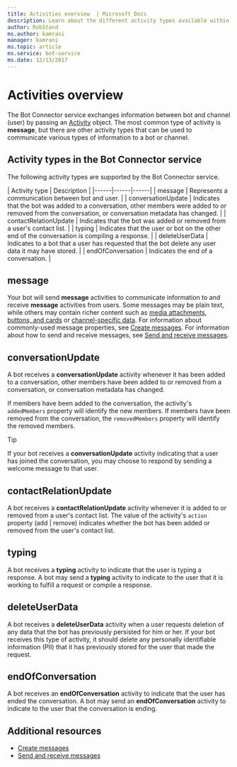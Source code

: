 ```yaml
---
title: Activities overview  | Microsoft Docs
description: Learn about the different activity types available within the Bot Connector service. 
author: RobStand
ms.author: kamrani
manager: kamrani
ms.topic: article
ms.service: bot-service
ms.date: 12/13/2017
---
```


# Activities overview

The Bot Connector service exchanges information between bot and channel (user) by passing an [Activity][] object. The most common type of activity is **message**, but there are other activity types that can be used to communicate various types of information to a bot or channel. 

## Activity types in the Bot Connector service

The following activity types are supported by the Bot Connector service.

| Activity type | Description |
|------|------|------|
| message | Represents a communication between bot and user. |
| conversationUpdate | Indicates that the bot was added to a conversation, other members were added to or removed from the conversation, or conversation metadata has changed. |
| contactRelationUpdate | Indicates that the bot was added or removed from a user's contact list. |
| typing | Indicates that the user or bot on the other end of the conversation is compiling a response. | 
| deleteUserData | Indicates to a bot that a user has requested that the bot delete any user data it may have stored. |
| endOfConversation | Indicates the end of a conversation. |

## message

Your bot will send **message** activities to communicate information to and receive **message** activities from users. 
Some messages may be plain text, while others may contain richer content such as 
[media attachments](bot-framework-rest-connector-add-media-attachments.md), [buttons, and cards](bot-framework-rest-connector-add-rich-cards.md) or 
[channel-specific data](bot-framework-rest-connector-channeldata.md). 
For information about commonly-used message properties, see [Create messages](bot-framework-rest-connector-create-messages.md). For information about how to send and receive messages, see [Send and receive messages](bot-framework-rest-connector-send-and-receive-messages.md). 

## conversationUpdate

A bot receives a **conversationUpdate** activity whenever it has been added to a conversation, 
other members have been added to or removed from a conversation, 
or conversation metadata has changed. 

If members have been added to the conversation, the activity's `addedMembers` property will identify the new members. If members have been removed from the conversation, the `removedMembers` property will identify the removed members. 

> [!TIP]
> If your bot receives a **conversationUpdate** activity indicating that a user has joined the conversation, 
> you may choose to respond by sending a welcome message to that user. 

## contactRelationUpdate

A bot receives a **contactRelationUpdate** activity whenever it is added to or removed from a user's contact list. The value of the activity's `action` property (add | remove) indicates whether the bot has been added or removed from the user's contact list.

## typing

A bot receives a **typing** activity to indicate that the user is typing a response. A bot may send a **typing** activity to indicate to the user that it is working to fulfill a request or compile a response. 

## deleteUserData

A bot receives a **deleteUserData** activity when a user requests deletion of any data that the bot has previously persisted for him or her. If your bot receives this type of activity, it should delete any personally identifiable information (PII) that it has previously stored for the user that made the request.

## endOfConversation 

A bot receives an **endOfConversation** activity to indicate that the user has ended the conversation. A bot may send an **endOfConversation** activity to indicate to the user that the conversation is ending. 

## Additional resources

- [Create messages](bot-framework-rest-connector-create-messages.md)
- [Send and receive messages](bot-framework-rest-connector-send-and-receive-messages.md)

[Activity]: bot-framework-rest-connector-api-reference.md#activity-object

